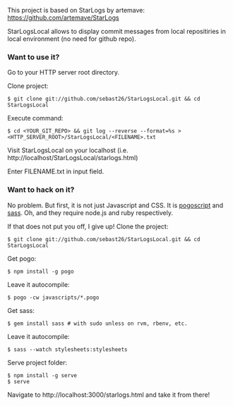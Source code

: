 This project is based on StarLogs by artemave: https://github.com/artemave/StarLogs

StarLogsLocal allows to display commit messages from local repositiries in local environment (no need for github repo).

### Want to use it?

Go to your HTTP server root directory.

Clone project:

    $ git clone git://github.com/sebast26/StarLogsLocal.git && cd StarLogsLocal

Execute command:

	$ cd <YOUR_GIT_REPO> && git log --reverse --format=%s > <HTTP_SERVER_ROOT>/StarLogsLocal/<FILENAME>.txt

Visit StarLogsLocal on your localhost (i.e. http://localhost/StarLogsLocal/starlogs.html)

Enter FILENAME.txt in input field.

### Want to hack on it?

No problem. But first, it is not just Javascript and CSS. It is [pogoscript](http://pogoscript.org/) and [sass](http://sass-lang.com/). Oh, and they require node.js and ruby respectively.

If that does not put you off, I give up! Clone the project:

    $ git clone git://github.com/sebast26/StarLogsLocal.git && cd StarLogsLocal

Get pogo:

    $ npm install -g pogo

Leave it autocompile:

    $ pogo -cw javascripts/*.pogo

Get sass:

    $ gem install sass # with sudo unless on rvm, rbenv, etc.

Leave it autocompile:

    $ sass --watch stylesheets:stylesheets

Serve project folder:

    $ npm install -g serve
    $ serve

Navigate to http://localhost:3000/starlogs.html and take it from there!

